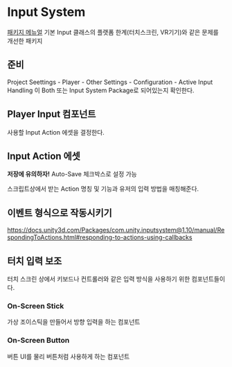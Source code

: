 # Input System

[패키지 메뉴얼](https://docs.unity3d.com/Packages/com.unity.inputsystem@1.5/manual/index.html)
기본 Input 클래스의 플랫폼 한계(터치스크린, VR기기)와 같은 문제를 개선한 패키지

## 준비

Project Seettings - Player - Other Settings - Configuration - Active Input Handling 이 Both 또는 Input System Package로 되어있는지 확인한다.

## Player Input 컴포넌트

사용할 Input Action 에셋을 결정한다.

## Input Action 에셋

**저장에 유의하자!** Auto-Save 체크박스로 설정 가능

스크립트상에서 받는 Action 명칭 및 기능과 유저의 입력 방법을 매칭해준다.

## 이벤트 형식으로 작동시키기

<https://docs.unity3d.com/Packages/com.unity.inputsystem@1.10/manual/RespondingToActions.html#responding-to-actions-using-callbacks>

## 터치 입력 보조

터치 스크린 상에서 키보드나 컨트롤러와 같은 입력 방식을 사용하기 위한 컴포넌트들이다.

### On-Screen Stick

가상 조이스틱을 만들어서 방향 입력을 하는 컴포넌트

### On-Screen Button

버튼 UI를 물리 버튼처럼 사용하게 하는 컴포넌트
